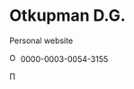 # Otkupman D.G.
Personal website

<img alt="ORCID logo" src="https://info.orcid.org/wp-content/uploads/2019/11/orcid_16x16.png" width="16" height="16" /> 0000-0003-0054-3155 </a>

<a href="https://elibrary.ru/author_counter_click.asp?id=1025768" target=_blank><img src="https://elibrary.ru/images/science_index.png" width=11 height=20 border=0 title="Профиль автора в Science Index"></a>
